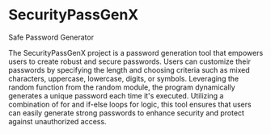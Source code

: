 # SecurityPassGenX
Safe Password Generator

The SecurityPassGenX project is a password generation tool that empowers users to create robust and secure passwords. Users can customize their passwords by specifying the length and choosing criteria such as mixed characters, uppercase, lowercase, digits, or symbols. Leveraging the random function from the random module, the program dynamically generates a unique password each time it's executed. Utilizing a combination of for and if-else loops for logic, this tool ensures that users can easily generate strong passwords to enhance security and protect against unauthorized access.
